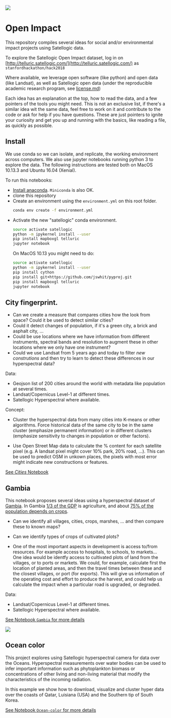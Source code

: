 ![](gambia.png)
# Open Impact

This repository compiles several ideas for social and/or environmental impact projects using Satellogic data.

To explore the Satellogic Open Impact dataset, log in on [http://telluric.satellogic.com/](http://telluric.satellogic.com/) as `stanfordhackathon/hack2018
`

Where available, we leverage open software (like python) and open data (like Landsat), as well as Satellogic open data (under the reproducible academic research program, see [license.md](license.md))


Each idea has an explanation at the top, how to read the data, and a few pointers of the tools you might need. This is not an exclusive list, if there's a similar idea wit the same data, feel free to work on it and contribute to the code or ask for help if you have questions. These are just pointers to ignite your curiosity and get you up and running with the basics, like reading a file, as quickly as possible.

## Install

We use conda so we can isolate, and replicate, the working environment across computers. We also use jupyter notebooks running python 3 to explore the data. The following instructions are tested both on MacOS 10.13.3 and Ubuntu 16.04 (Xenial).

To run this notebooks:
* [Install anaconda](https://conda.io/docs/installation.html). `Miniconda` is also OK.
* clone this repository
* Create an environment using the `environment.yml` on this root folder.
    ```sh
    conda env create -f environment.yml
    ```
* Activate the new "satellogic" conda environment.
    ```sh
    source activate satellogic
    python -m ipykernel install --user
    pip install mapboxgl telluric 
    jupyter notebook
    ```
    On MacOS 10.13 you might need to do:
    ```sh
    source activate satellogic
    python -m ipykernel install --user
    pip install cython
    pip install git+https://github.com/jswhit/pyproj.git
    pip install mapboxgl telluric
    jupyter notebook
    ```

## City fingerprint.

* Can we create a measure that compares cities how the look from space? Could it be used to detect similar cities?
* Could it detect changes of population, if it's a green city, a brick and asphalt city, ...
* Could be use locations where we have information from different instruments, spectral bands and resolution to augment these in other locations where we only have one instrument?
* Could we use Landsat from 5 years ago and today to filter *new construtions* and then try to learn to detect these differences in our hyperspectral data?

Data:
- Geojson list of 200 cities around the world with metadata like population at several times.
- Landsat/Copernicus Level-1 at different times.
- Satellogic Hyperspectral where available.

Concept:

- Cluster the hyperspectral data from many cities into K-means or other algorithms. Force historical data of the same city to be in the same cluster (emphasize permanent information) or in different clusters (emphasize sensitivity to changes in population or other factors).

- Use Open Street Map data to calculate the % content for each satellite pixel (e.g. A landsat pixel might cover 10% park, 20% road, ...). This can be used to predict OSM in unkown places, the pixels with most error might indicate new constructions or features.

[See *Cities* Notebook](cities/Cities.ipynb)



## Gambia

This notebook proposes several ideas using a hyperspectral dataset of [Gambia](https://en.wikipedia.org/wiki/The_Gambia). In Gambia [1/3 of the GDP](https://en.wikipedia.org/wiki/Economy_of_the_Gambia) is agriculture, and about [75% of the population depends on crops](https://rainforests.mongabay.com/deforestation/archive/Gambia.htm).

* Can we identify all villages, cities, crops, marshes, ... and then compare these to known maps?

* Can we identify types of crops of cultivated plots?

* One of the most important aspects in development is access to/from resources. For example access to  hospitals, to schools, to markets... One idea would be identfy access to cultivated plots of land from the villages, or to ports or markets. We could, for example, calculate first the location of planted areas, and then the travel times between these and the closest villages, or port (for exports). This will give us information of the operating cost and effort to produce the harvest, and could help us calculate the impact when a particular road is upgraded, or degraded.


Data:
- Landsat/Copernicus Level-1 at different times.
- Satellogic Hyperspectral where available.

[See Notebook `Gambia` for more details](gambia/Gambia.ipynb)

![](hyper.png)

## Ocean color

This project explores using Satellogic hyperspectral camera for data over the Oceans. Hyperspectral measurements over water bodies can be used to infer important information such as phytoplankton biomass or concentrations of other living and non-living material that modify the characteristics of the incoming radiation.

In this example we show how to download, visualize and cluster hyper data over the coasts of Qatar, Luisiana (USA) and the Southern tip of South Korea.

[See Notebook `Ocean-color` for more details](Ocean-color/Ocean-color.ipynb)
